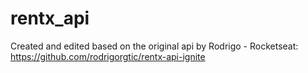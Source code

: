 # rentx_api

Created and edited based on the original api by Rodrigo - Rocketseat: https://github.com/rodrigorgtic/rentx-api-ignite
